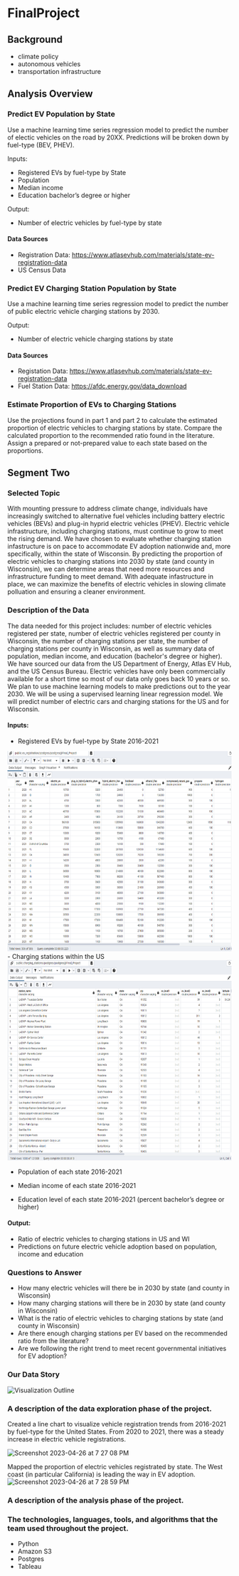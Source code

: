 # FinalProject

## Background
- climate policy
- autonomous vehicles
- transportation infrastructure

## Analysis Overview

### Predict EV Population by State
Use a machine learning time series regression model to predict the number of electic vehicles on the road by 20XX. Predictions will be broken down by fuel-type (BEV, PHEV). 

Inputs: 
- Registered EVs by fuel-type by State
- Population
- Median income
- Education bachelor’s degree or higher  

Output:
- Number of electric vehicles by fuel-type by state

#### Data Sources
- Registration Data: https://www.atlasevhub.com/materials/state-ev-registration-data
- US Census Data


### Predict EV Charging Station Population by State
Use a machine learning time series regression model to predict the number of public electric vehicle charging stations by 2030. 

Output: 
- Number of electric vehicle charging stations by state

#### Data Sources
- Registation Data: https://www.atlasevhub.com/materials/state-ev-registration-data 
- Fuel Station Data: https://afdc.energy.gov/data_download

### Estimate Proportion of EVs to Charging Stations
Use the projections found in part 1 and part 2 to calculate the estimated proportion of electric vehicles to charging stations by state. Compare the calculated proportion to the recommended ratio found in the literature. Assign a prepared or not-prepared value to each state based on the proportions. 






## Segment Two 

### Selected Topic

With mounting pressure to address climate change, individuals have increasingly switched to alternative fuel vehicles including battery electric vehicles (BEVs) and plug-in hyprid electric vehicles (PHEV). Electric vehicle infrastructure, including charging stations, must continue to grow to meet the rising demand. We have chosen to evaluate whether charging station infastructure is on pace to accommodate EV adoption nationwide and, more specifically, within the state of Wisconsin. By predicting the proportion of electric vehicles to charging stations into 2030 by state (and county in Wisconsin), we can determine areas that need more resources and infrastructure funding to meet demand. With adequate infastructure in place, we can maximize the benefits of electric vehicles in slowing climate polluation and ensuring a cleaner environment.      

### Description of the Data

The data needed for this project includes: number of electric vehicles registered per state, number of electric vehicles registered per county in Wisconsin, the number of charging stations per state, the number of charging stations per county in Wisconsin, as well as summary data of population, median income, and education (bachelor's degree or higher). We have sourced our data from the US Department of Energy, Atlas EV Hub, and the US Census Bureau. Electric vehicles have only been commercially available for a short time so most of our data only goes back 10 years or so. We plan to use machine learning models to make predictions out to the year 2030.  We will be using a supervised learning linear regression model.  We will predict number of electric cars and charging stations for the US and for Wisconsin.

#### Inputs: 
- Registered EVs by fuel-type by State 2016-2021
<img src="Images/ev_registration_table.png" alt="Alt text" width="600" height="450">
- Charging stations within the US
<img src="Images/charging_stations.png" alt="Alt text" width="600" height="450">

- Population of each state 2016-2021

- Median income of each state 2016-2021

- Education level of each state 2016-2021 (percent bachelor’s degree or higher) 

#### Output:
- Ratio of electric vehicles to charging stations in US and WI
- Predictions on future electric vehicle adoption based on population, income and education

### Questions to Answer

*	How many electric vehicles will there be in 2030 by state (and county in Wisconsin)
* How many charging stations will there be in 2030 by state (and county in Wisconsin) 
* What is the ratio of electric vehicles to charging stations by state (and county in Wisconsin)
* Are there enough charging stations per EV based on the recommended ratio from the literature?
* Are we following the right trend to meet recent governmental initiatives for EV adoption?

### Our Data Story

![Visualization Outline](https://user-images.githubusercontent.com/109118631/232955805-68ffa008-364c-418f-bdb4-9a969da9cfc7.png)



### A description of the data exploration phase of the project.

Created a line chart to visualize vehicle registration trends from 2016-2021 by fuel-type for the United States. From 2020 to 2021, there was a steady increase in electric vehicle registrations.

![Screenshot 2023-04-26 at 7 27 08 PM](https://user-images.githubusercontent.com/109118631/234729958-968e3ff9-4338-4b65-8926-a282e356bce7.png)

Mapped the proportion of electric vehicles registrated by state. The West coast (in particular California) is leading the way in EV adoption. 
![Screenshot 2023-04-26 at 7 28 59 PM](https://user-images.githubusercontent.com/109118631/234730093-3b4b4bfb-396b-490a-b592-17e50676b943.png)


### A description of the analysis phase of the project.

### The technologies, languages, tools, and algorithms that the team used throughout the project.
* Python
* Amazon S3
* Postgres
* Tableau
